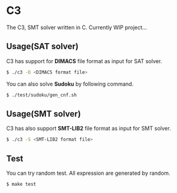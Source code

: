# C3
The C3, SMT solver written in C.
Currently WIP project...

## Usage(SAT solver)
C3 has support for **DIMACS** file format as input for SAT solver.
```sh
$ ./c3 -D <DIMACS format file>
```
You can also solve **Sudoku** by following command.
```sh
$ ./test/sudoku/gen_cnf.sh
```

## Usage(SMT solver)
C3 has also support **SMT-LIB2** file format as input for SMT solver.
```sh
$ ./c3 -S <SMT-LIB2 format file>
```

## Test
You can try random test. All expression are generated by random.
```sh
$ make test
```
